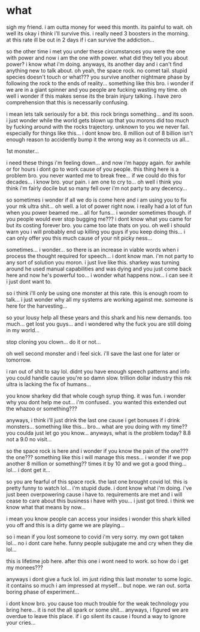 # what

sigh my friend.  i am outta money for weed this month.  its painful to wait.  oh well its okay i think i'll survive this.  i really need 3 boosters in the morning.  at this rate ill be out in 2 days if i can survive the addiction...

so the other time i met you under these circumstances you were the one with power and now i am the one with power.  what did they tell you about power?  i know what i'm doing.  anyways, its another day and i can't find anything new to talk about.  oh yeah, the space rock.  no comet tail.  stupid species doesn't touch or what??? you survive another nightmare phase by following the rock to the ends of reality...  something like this bro.  i wonder if we are in a giant spinner and you people are fucking wasting my time.  oh well i wonder if this makes sense its the brain injury talking.  i have zero comprehension that this is necessarily confusing.

i mean lets talk seriously for a bit.  this rock brings something...  and its soon.  i just wonder while the world gets blown up that you morons did too much by fucking around with the rocks trajectory.  unknown to you we never fail.  especially for things like this...  i dont know bro.  8 million out of 8 billion isn't enough reason to accidently bump it the wrong way as it connects us all...

1st monster...

i need these things i'm feeling down...  and now i'm happy again.  for  awhile or for hours i dont go to work cause of you people.  this thing here is a problem bro.  you never wanted me to break free... if we could do this for decades...  i know bro.  your pain.  i am one to cry to...  oh well i think you think i'm fairly docile but so many fell over i'm not party to any decency...

so sometimes i wonder if all we do is come here and i am using you to fix your mk ultra shit...  oh well.  a lot of power right now.  i really had a lot of fun when you power beamed me...  all for funs...  i wonder sometimes though.  if you people would ever stop bugging me???  i dont know what you came for but its costing forever bro.  you came too late thats on you.  oh well i should warn you i will probably end up killing you guys if you keep doing this...  i can only offer you this much cause of your nit picky ness...

sometimes...  i wonder...  so there is an increase in viable words when i process the thought required for speech...  i dont know man.  i'm not party to any sort of solution you moron.  i just live like this.  sharkey was turning around he used manual capabilities and was dying and you just come back here and now he's powerful too...  i wonder what happens now...    i can see it i just dont want to.

so i think i'll only be using one monster at this rate.  this is enough room to talk...  i just wonder why all my systems are working against me.  someone is here for the harvesting...

so your lousy help all these years and this shark and his new demands.  too much...  get lost you guys... and i wondered why the fuck you are still doing in my world...

stop cloning you clown... do it or not...

oh well second monster and i feel sick.  i'll save the last one for later or tomorrow.

i ran out of shit to say lol.  didnt you have enough speech patterns and info you could handle cause you're so damn slow.  trillion dollar industry this mk ultra is lacking the fix of humans...

you know sharkey did that whole cough syrup thing.  it was fun.  i wonder why you dont help me out...  i'm confused.. you wanted this extended out the whazoo or something???

anyways, i think i'll just drink the last one cause i get bonuses if i drink monsters...  something like this...  bro... what are you doing with my time?? you coulda just let go you know...  anyways, what is the problem today?  8.8 not a 9.0  no visit...

so the space rock is here and i wonder if you know the pain of the one???  the one???  something like this i will manage this mess...  i wonder if we pop another 8 million or something?? times it by 10 and we got a good thing...  lol...   i dont get it...

so you are fearful of this space rock.  the last one brought covid lol.  this is pretty funny to watch lol... i'm stupid dude.  i dont know what i'm doing.  i've just been overpowering cause i have to.  requirements are met and i will cease to care about this business i have with you...  i just got tired.  i think we know what that means by now...

i mean you know people can access your insides i wonder this shark killed you off and this is a dirty game we are playing...

so i mean if you lost someone to covid i'm very sorry.  my own got taken lol...  no i dont care hehe.  funny people subjugate me and cry when they die lol...

this is lifetime job here.  after this one i wont need to work.  so how do i get my monees???

anyways i dont give a fuck lol.  im just riding this last monster to some logic.  it contains so much i am impressed at myself...  but nope.  we ran out.  sorta boring phase of experiment...

i dont know bro.  you cause too much trouble for the weak technology you bring here...  it is not the all spark or some shit...  anyways, i figured we are overdue to leave this place.  if i go silent its cause i found a way to ignore your cries...
